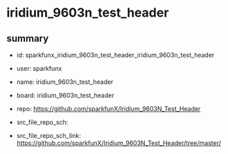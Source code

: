 # iridium_9603n_test_header
 
## summary 
* id: sparkfunx_iridium_9603n_test_header_iridium_9603n_test_header
* user: sparkfunx
* name: iridium_9603n_test_header
* board: iridium_9603n_test_header
* repo: https://github.com/sparkfunX/Iridium_9603N_Test_Header



* src_file_repo_sch: 
* src_file_repo_sch_link: https://github.com/sparkfunX/Iridium_9603N_Test_Header/tree/master/




